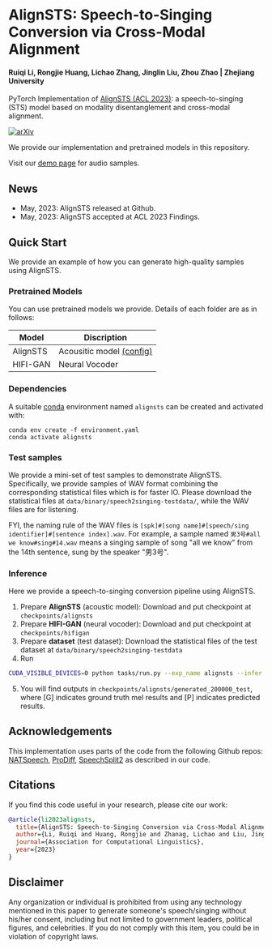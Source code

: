 # AlignSTS: Speech-to-Singing Conversion via Cross-Modal Alignment

#### Ruiqi Li, Rongjie Huang, Lichao Zhang, Jinglin Liu, Zhou Zhao | Zhejiang University

PyTorch Implementation of [AlignSTS (ACL 2023)](https://arxiv.org/abs/2305.04476): a speech-to-singing (STS) model based on modality disentanglement and cross-modal alignment.

[![arXiv](https://img.shields.io/badge/arXiv-Paper-<COLOR>.svg)](https://arxiv.org/abs/2305.04476)

We provide our implementation and pretrained models in this repository.

Visit our [demo page](https://alignsts.github.io/) for audio samples.

## News
- May, 2023: AlignSTS released at Github.
- May, 2023: AlignSTS accepted at ACL 2023 Findings.

## Quick Start
We provide an example of how you can generate high-quality samples using AlignSTS.

### Pretrained Models
You can use pretrained models we provide. Details of each folder are as in follows:

| Model       | Discription                                                              | 
|-------------|--------------------------------------------------------------------------|
|   AlignSTS  | Acousitic model [(config)](configs/singing/speech2singing/alignsts.yaml) |
| HIFI-GAN    | Neural Vocoder                                                           |

### Dependencies

A suitable [conda](https://conda.io/) environment named `alignsts` can be created and activated with:

```
conda env create -f environment.yaml
conda activate alignsts
```

### Test samples

We provide a mini-set of test samples to demonstrate AlignSTS. Specifically, we provide samples of WAV format combining the corresponding statistical files which is for faster IO. Please download the statistical files at `data/binary/speech2singing-testdata/`, while the WAV files are for listening.

FYI, the naming rule of the WAV files is `[spk]#[song name]#[speech/sing identifier]#[sentence index].wav`. For example, a sample named `男3号#all we know#sing#14.wav` means a singing sample of song "all we know" from the 14th sentence, sung by the speaker "男3号".

### Inference
Here we provide a speech-to-singing conversion pipeline using AlignSTS. 

1. Prepare **AlignSTS** (acoustic model): Download and put checkpoint at `checkpoints/alignsts`
2. Prepare **HIFI-GAN** (neural vocoder): Download and put checkpoint at `checkpoints/hifigan`
3. Prepare **dataset** (test dataset): Download the statistical files of the test dataset at `data/binary/speech2singing-testdata`
4. Run
```bash
CUDA_VISIBLE_DEVICES=0 python tasks/run.py --exp_name alignsts --infer --hparams "gen_dir_name=test" --config configs/singing/speech2singing/alignsts.yaml --reset
```
5. You will find outputs in `checkpoints/alignsts/generated_200000_test`, where [G] indicates ground truth mel results and [P] indicates predicted results.

## Acknowledgements
This implementation uses parts of the code from the following Github repos:
[NATSpeech](https://github.com/NATSpeech/NATSpeech),
[ProDiff](https://github.com/Rongjiehuang/ProDiff),
[SpeechSplit2](https://github.com/biggytruck/SpeechSplit2)
as described in our code.

## Citations ##
If you find this code useful in your research, please cite our work:
```bib
@article{li2023alignsts,
  title={AlignSTS: Speech-to-Singing Conversion via Cross-Modal Alignment},
  author={Li, Ruiqi and Huang, Rongjie and Zhanag, Lichao and Liu, Jinglin and Zhao, Zhou},
  journal={Association for Computational Linguistics},
  year={2023}
}
```

## Disclaimer ##
Any organization or individual is prohibited from using any technology mentioned in this paper to generate someone's speech/singing without his/her consent, including but not limited to government leaders, political figures, and celebrities. If you do not comply with this item, you could be in violation of copyright laws.

